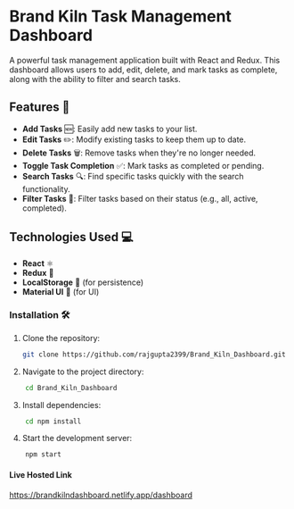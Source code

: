 # Brand Kiln Task Management Dashboard

A powerful task management application built with React and Redux. This dashboard allows users to add, edit, delete, and mark tasks as complete, along with the ability to filter and search tasks.

## Features 🚀

- **Add Tasks** 🆕: Easily add new tasks to your list.
- **Edit Tasks** ✏️: Modify existing tasks to keep them up to date.
- **Delete Tasks** 🗑️: Remove tasks when they're no longer needed.
- **Toggle Task Completion** ✅: Mark tasks as completed or pending.
- **Search Tasks** 🔍: Find specific tasks quickly with the search functionality.
- **Filter Tasks** 🔄: Filter tasks based on their status (e.g., all, active, completed).

## Technologies Used 💻

- **React** ⚛️
- **Redux** 🔴
- **LocalStorage** 💾 (for persistence)
- **Material UI** 🌿 (for UI)

### Installation 🛠️

1. Clone the repository:

   ```bash
   git clone https://github.com/rajgupta2399/Brand_Kiln_Dashboard.git
   ```

2. Navigate to the project directory:

```bash
    cd Brand_Kiln_Dashboard
```

3. Install dependencies:

```bash
    cd npm install
```

4. Start the development server:

```bash
    npm start
```

#### Live Hosted Link
https://brandkilndashboard.netlify.app/dashboard
